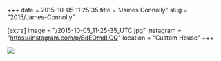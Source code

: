 +++
date = 2015-10-05 11:25:35
title = "James Connolly"
slug = "2015/James-Connolly"

[extra]
image = "/2015-10-05_11-25-35_UTC.jpg"
instagram = "https://instagram.com/p/8dEOmdIICQ"
location = "Custom House"
+++

<img src="/2015-10-05_11-25-35_UTC.jpg" />
